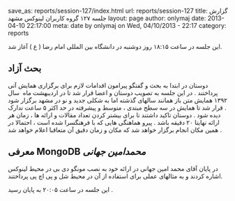 save_as: reports/session-127/index.html
url: reports/session-127
title: گزارش جلسه ۱۲۷ گروه کاربران لینوکس مشهد
layout: page
author: onlymaj
date: 2013-04-10 22:17:00
meta: date by onlymaj on Wed, 04/10/2013 - 22:17
category: reports

این جلسه در ساعت ۱۸:۱۵ روز دوشنبه در دانشگاه بین المللی امام رضا ( ع ) آغاز شد.
<!--more-->

## بحث آزاد
دوستان در ابتدا به بحث و گفتگو پیرامون اقدامات لازم برای برگزاری همایش آتی
پرداختند . در این جلسه به تصویب دوستان و اعضا قرار شد تا در اردیبهشت ماه  سال
۱۳۹۲ همایش متن باز همانند سالهای گذشته اما به شکلی جدید و نو در مشهد برگزار
شود . قرار شد تا همایش در سه سطح مبتدی ، متوسط و پیشرفته در حد اکثر ۵ ساعت
تدارک دیده شود . دوستان تاکید داشتند تا برای بیشتر کردن تعداد مقالات و ارائه
ها ، زمان هر ارائه نهایتا ۲۰ دقیقه باشد . پیرو هماهنگی هایی که با فرهنگسرا شده
است ، احتمالا در همین مکان انجام برگزار خواهد شد که مکان و زمان دقیق آن
متعاقبا اعلام خواهد شد .

## معرفی MongoDB *محمدامین جهانی*
در پایان آقای محمد امین جهانی در ارائه خود به نصب
مونگو دی بی در محیط لینوکس اشاره کردند و به مثالهای عملی برای استفاده از آن در
محیط شل و پی اچ پی پرداختند.

این جلسه در ساعت ۲۰:۰۵ به پایان رسید .




